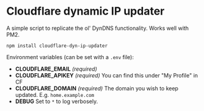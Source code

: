 
# Cloudflare dynamic IP updater

A simple script to replicate the ol' DynDNS functionality. Works well with PM2.

```
npm install cloudflare-dyn-ip-updater
```

Environment variables (can be set with a `.env` file):

- **CLOUDFLARE_EMAIL** _(required)_
- **CLOUDFLARE_APIKEY** _(required)_ You can find this under "My Profile" in CF
- **CLOUDFLARE_DOMAIN** _(required)_ The domain you wish to keep updated. E.g. `home.example.com`
- **DEBUG** Set to `*` to log verbosely.

